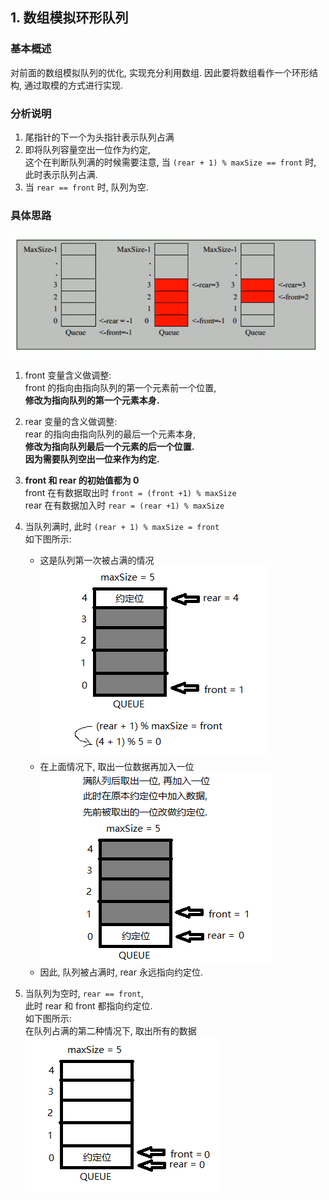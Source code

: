 ## 1. 数组模拟环形队列

### 基本概述
对前面的数组模拟队列的优化, 实现充分利用数组.
因此要将数组看作一个环形结构, 通过取模的方式进行实现.

### 分析说明
1) 尾指针的下一个为头指针表示队列占满  
2) 即将队列容量空出一位作为约定,  
   这个在判断队列满的时候需要注意,
   当 `(rear + 1) % maxSize == front` 时,  
   此时表示队列占满.
3) 当 `rear == front` 时, 队列为空.

### 具体思路
![队列示意图](../99.images/2020-04-14-13-46-28.png)   

1) front 变量含义做调整:  
   front 的指向由指向队列的第一个元素前一个位置,   
   **修改为指向队列的第一个元素本身.**

2) rear 变量的含义做调整:  
   rear 的指向由指向队列的最后一个元素本身,  
   **修改为指向队列最后一个元素的后一个位置.**  
   **因为需要队列空出一位来作为约定.**  

3) **front 和 rear 的初始值都为 0**  
   front 在有数据取出时 `front = (front +1) % maxSize`  
   rear 在有数据加入时 `rear = (rear +1) % maxSize`  

4) 当队列满时, 此时 `(rear + 1) % maxSize = front`  
   如下图所示:  
   - 这是队列第一次被占满的情况  
   ![环形队列占满01](../99.images/2020-04-15-09-09-18.png)   
   - 在上面情况下, 取出一位数据再加入一位  
   ![环形队列占满02](../99.images/2020-04-15-09-18-50.png)
   - 因此, 队列被占满时, rear 永远指向约定位.


5) 当队列为空时, `rear == front`,  
   此时 rear 和 front 都指向约定位.  
   如下图所示:  
   在队列占满的第二种情况下, 取出所有的数据  
   ![环形队列为空01](../99.images/2020-04-15-09-28-45.png)